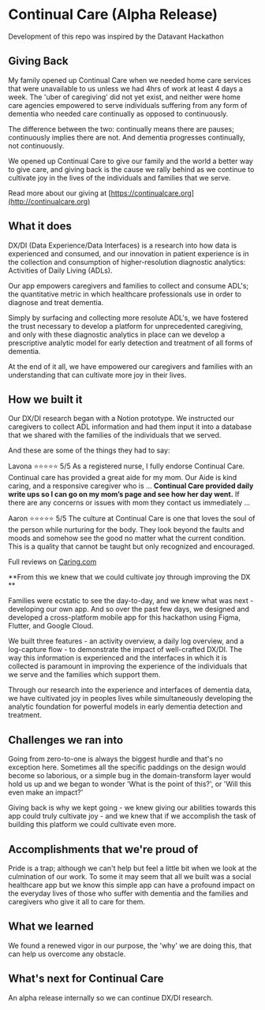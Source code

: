 # Continual Care (Alpha Release)

Development of this repo was inspired by the Datavant Hackathon
 
## Giving Back
My family opened up Continual Care when we needed home care services that were unavailable to us unless we had 4hrs of work at least 4 days a week. The 'uber of caregiving' did not yet exist, and neither were home care agencies empowered to serve individuals suffering from any form of dementia who needed care continually as opposed to continuously.

The difference between the two: continually means there are pauses; continuously implies there are not. And dementia progresses continually, not continuously.

We opened up Continual Care to give our family and the world a better way to give care, and giving back is the cause we rally behind as we continue to cultivate joy in the lives of the individuals and families that we serve.

Read more about our giving at [https://continualcare.org](http://continualcare.org)

## What it does
DX/DI (Data Experience/Data Interfaces) is a research into how data is experienced and consumed, and our innovation in patient experience is in the collection and consumption of higher-resolution diagnostic analytics: Activities of Daily Living (ADLs).

Our app empowers caregivers and families to collect and consume ADL's; the quantitative metric in which healthcare professionals use in order to diagnose and treat dementia.

Simply by surfacing and collecting more resolute ADL's, we have fostered the trust necessary to develop a platform for unprecedented caregiving, and only with these diagnostic analytics in place can we develop a prescriptive analytic model for early detection and treatment of all forms of dementia.

At the end of it all, we have empowered our caregivers and families with an understanding that can cultivate more joy in their lives. 

## How we built it
Our DX/DI research began with a Notion prototype. We instructed our caregivers to collect ADL information and had them input it into a database that we shared with the families of the individuals that we served.

And these are some of the things they had to say:

Lavona ⭐️⭐️⭐️⭐️⭐️ 5/5 
As a registered nurse, I fully endorse Continual Care. Continual care has provided a great aide for my mom. Our Aide is kind caring, and a responsive caregiver who is ... **Continual Care provided daily write ups so I can go on my mom’s page and see how her day went.** If there are any concerns or issues with mom they contact us immediately ...

Aaron ⭐️⭐️⭐️⭐️⭐️ 5/5 
The culture at Continual Care is one that loves the soul of the person while nurturing for the body. They look beyond the faults and moods and somehow see the good no matter what the current condition. This is a quality that cannot be taught but only recognized and encouraged.

Full reviews on [Caring.com](https://www.caring.com/senior-care/connecticut/bridgeport/continual-care#)

**From this we knew that we could cultivate joy through improving the DX **

Families were ecstatic to see the day-to-day, and we knew what was next - developing our own app. And so over the past few days, we designed and developed a cross-platform mobile app for this hackathon using Figma, Flutter, and Google Cloud.

We built three features - an activity overview, a daily log overview, and a log-capture flow - to demonstrate the impact of well-crafted DX/DI. The way this information is experienced and the interfaces in which it is collected is paramount in improving the experience of the individuals that we serve and the families which support them. 

Through our research into the experience and interfaces of dementia data, we have cultivated joy in peoples lives while simultaneously developing the analytic foundation for powerful models in early dementia detection and treatment.

## Challenges we ran into
Going from zero-to-one is always the biggest hurdle and that's no exception here. Sometimes all the specific paddings on the design would become so laborious, or a simple bug in the domain-transform layer would hold us up and we began to wonder 'What is the point of this?', or 'Will this even make an impact?'

Giving back is why we kept going - we knew giving our abilities towards this app could truly cultivate joy - and we knew that if we accomplish the task of building this platform we could cultivate even more.

## Accomplishments that we're proud of
Pride is a trap; although we can't help but feel a little bit when we look at the culmination of our work. To some it may seem that all we built was a social healthcare app but we know this simple app can have a profound impact on the everyday lives of those who suffer with dementia and the families and caregivers who give it all to care for them.

## What we learned
We found a renewed vigor in our purpose, the 'why' we are doing this, that can help us overcome any obstacle. 

## What's next for Continual Care
An alpha release internally so we can continue DX/DI research. 
